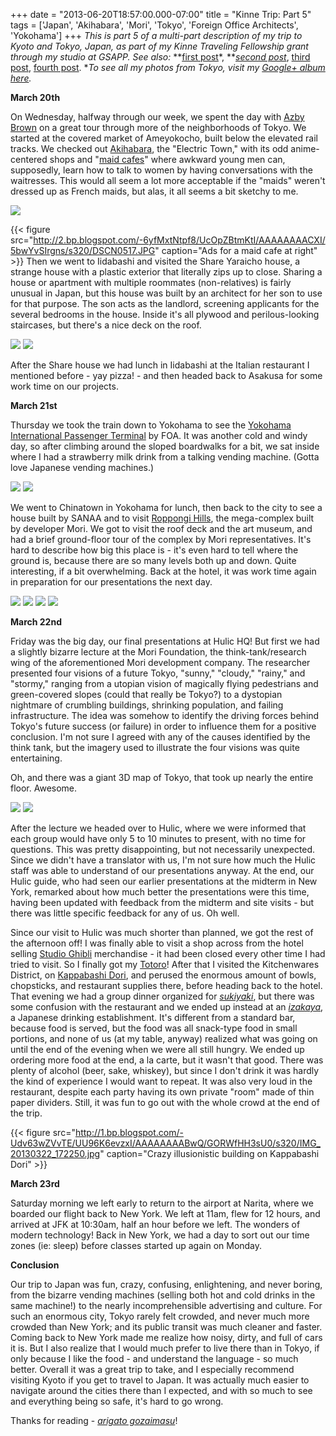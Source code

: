 +++
date = "2013-06-20T18:57:00.000-07:00"
title = "Kinne Trip: Part 5"
tags = ['Japan', 'Akihabara', 'Mori', 'Tokyo', 'Foreign Office Architects', 'Yokohama']
+++
*This is part 5 of a multi-part description of my trip to Kyoto and  Tokyo, Japan, as part of my Kinne Traveling Fellowship grant through my  studio at GSAPP.  See also:* **[first post](http://notbuiltinaday.blogspot.com/2013/03/kinne-trip-japan.html)*, ***[second post](http://notbuiltinaday.blogspot.com/2013/03/kinne-trip-part-2.html)*, [third post](http://notbuiltinaday.blogspot.com/2013/06/kinne-trip-part-3.html), [fourth post](http://notbuiltinaday.blogspot.com/2013/06/kinne-trip-part-4.html).  **To see all my photos from Tokyo, visit my [Google+ album here](https://plus.google.com/photos/100923770373915082594/albums/5859035906123059745?authkey=CJLA38HsjZ361QE).*

**March 20th**

 

On Wednesday, halfway through our week, we spent the day with [Azby Brown](http://designobserver.com/author/azby-brown/2698/) on a great tour through more of the neighborhoods of Tokyo.  We started at the covered market of Ameyokocho, built below the elevated rail tracks.  We checked out [Akihabara](http://en.wikipedia.org/wiki/Akihabara), the "Electric Town," with its odd anime-centered shops and "[maid cafes](http://en.wikipedia.org/wiki/Maid_cafe)" where awkward young men can, supposedly, learn how to talk to women by having conversations with the waitresses.  This would all seem a lot more acceptable if the "maids" weren't dressed up as French maids, but alas, it all seems a bit sketchy to me.

<img src="http://3.bp.blogspot.com/-CJtI_JEShN0/UcOpVES0kcI/AAAAAAAACWw/vaQbOBtr2pg/s1600/DSCN0506.JPG"/>

{{< figure src="http://2.bp.blogspot.com/-6yfMxtNtpf8/UcOpZBtmKtI/AAAAAAAACXI/5bwYvSIrgns/s320/DSCN0517.JPG" caption="Ads for a maid cafe at right" >}}
Then we went to Iidabashi and visited the Share Yaraicho house, a strange house with a plastic exterior that literally zips up to close.  Sharing a house or apartment with multiple roommates (non-relatives) is fairly unusual in Japan, but this house was built by an architect for her son to use for that purpose.  The son acts as the landlord, screening applicants for the several bedrooms in the house.  Inside it's all plywood and perilous-looking staircases, but there's a nice deck on the roof.

<img src="http://2.bp.blogspot.com/-DbDN8zZJXbw/UcOpejU-IWI/AAAAAAAACXY/aSsbiQRWBjQ/s1600/DSCN0522.JPG"/>

<img src="http://2.bp.blogspot.com/-ltyKps1y_Cs/UcOpeSxVk6I/AAAAAAAACXU/-v1WtiaW3aQ/s1600/DSCN0525.JPG"/>

After the Share house we had lunch in Iidabashi at the Italian restaurant I mentioned before - yay pizza! - and then headed back to Asakusa for some work time on our projects.

**March 21st**

Thursday we took the train down to Yokohama to see the [Yokohama International Passenger Terminal](http://en.wikipedia.org/wiki/Yokohama_Passenger_Terminal) by FOA.  It was another cold and windy day, so after climbing around the sloped boardwalks for a bit, we sat inside where I had a strawberry milk drink from a talking vending machine.  (Gotta love Japanese vending machines.)

<img src="http://4.bp.blogspot.com/-EvRd7Me2mxc/UcOpfBrE3sI/AAAAAAAACXk/y2u13lBLc8Y/s1600/DSCN0537.JPG"/>

<img src="http://3.bp.blogspot.com/-Dp2wbUhsrL4/UcOpf8-0RJI/AAAAAAAACXw/ZyzETjpW_-M/s1600/DSCN0543.JPG"/>

We went to Chinatown in Yokohama for lunch, then back to the city to see a house built by SANAA and to visit [Roppongi Hills](http://en.wikipedia.org/wiki/Roppongi_Hills), the mega-complex built by developer Mori.  We got to visit the roof deck and the art museum, and had a brief ground-floor tour of the complex by Mori representatives.  It's hard to describe how big this place is - it's even hard to tell where the ground is, because there are so many levels both up and down.  Quite interesting, if a bit overwhelming.  Back at the hotel, it was work time again in preparation for our presentations the next day.

<img src="http://3.bp.blogspot.com/-0eYghvVJoKM/UU97SqLUY2I/AAAAAAAAB0U/ZksoGSyeyn4/s1600/IMG_20130321_162841.jpg"/>

<img src="http://3.bp.blogspot.com/-4ibQh2k6yEI/UU97beQo5LI/AAAAAAAAB0o/hYUfztic0T4/s1600/IMG_20130321_160455.jpg"/>

<img src="http://4.bp.blogspot.com/-JyUMxLnX0JU/UU96v9QdPKI/AAAAAAAABy8/erVx-vZuvVo/s1600/IMG_20130321_170821.jpg"/>

<img src="http://2.bp.blogspot.com/-km4Lw0G9o0I/UU96qtfQETI/AAAAAAAAByk/XqPgtNoKPsE/s1600/IMG_20130321_171738.jpg"/>

**March 22nd**

Friday was the big day, our final presentations at Hulic HQ!  But first we had a slightly bizarre lecture at the Mori Foundation, the think-tank/research wing of the aforementioned Mori development company.  The researcher presented four visions of a future Tokyo, "sunny," "cloudy," "rainy," and "stormy," ranging from a utopian vision of magically flying pedestrians and green-covered slopes (could that really be Tokyo?) to a dystopian nightmare of crumbling buildings, shrinking population, and failing infrastructure.  The idea was somehow to identify the driving forces behind Tokyo's future success (or failure) in order to influence them for a positive conclusion.  I'm not sure I agreed with any of the causes identified by the think tank, but the imagery used to illustrate the four visions was quite entertaining.

Oh, and there was a giant 3D map of Tokyo, that took up nearly the entire floor.  Awesome.

<img src="http://2.bp.blogspot.com/-UQkGPsVctng/UU96lVBMX0I/AAAAAAAAByI/lpYuJRm8bvg/s1600/IMG_20130322_100002.jpg"/>

<img src="http://2.bp.blogspot.com/-C4SRhUOTYug/UU96dXr1KRI/AAAAAAAABxY/gWhbrT84UKg/s1600/IMG_20130322_100219.jpg"/>

After the lecture we headed over to Hulic, where we were informed that each group would have only 5 to 10 minutes to present, with no time for questions.  This was pretty disappointing, but not necessarily unexpected.  Since we didn't have a translator with us, I'm not sure how much the Hulic staff was able to understand of our presentations anyway.  At the end, our Hulic guide, who had seen our earlier presentations at the midterm in New York, remarked about how much better the presentations were this time, having been updated with feedback from the midterm and site visits - but there was little specific feedback for any of us.  Oh well.

Since our visit to Hulic was much shorter than planned, we got the rest of the afternoon off!  I was finally able to visit a shop across from the hotel selling [Studio Ghibli](http://en.wikipedia.org/wiki/Studio_ghibli) merchandise - it had been closed every other time I had tried to visit.  So I finally got my [Totoro](http://en.wikipedia.org/wiki/My_Neighbor_Totoro)!  After that I visited the Kitchenwares District, on [Kappabashi Dori](http://en.wikipedia.org/wiki/Kappabashi-dori), and perused the enormous amount of bowls, chopsticks, and restaurant supplies there, before heading back to the hotel.  That evening we had a group dinner organized for <a href="http://en.wikipedia.org/wiki/Sukiyaki">*sukiyaki*</a>, but there was some confusion with the restaurant and we ended up instead at an <a href="http://en.wikipedia.org/wiki/Drinking_establishment#Izakaya">*izakaya*</a>, a Japanese drinking establishment.  It's different from a standard bar, because food is served, but the food was all snack-type food in small portions, and none of us (at my table, anyway) realized what was going on until the end of the evening when we were all still hungry.  We ended up ordering more food at the end, a la carte, but it wasn't that good.  There was plenty of alcohol (beer, sake, whiskey), but since I don't drink it was hardly the kind of experience I would want to repeat.  It was also very loud in the restaurant, despite each party having its own private "room" made of thin paper dividers.  Still, it was fun to go out with the whole crowd at the end of the trip.

{{< figure src="http://1.bp.blogspot.com/-Udv63wZVvTE/UU96K6evzxI/AAAAAAAABwQ/GORWfHH3sU0/s320/IMG_20130322_172250.jpg" caption="Crazy illusionistic building on Kappabashi Dori" >}}

**March 23rd**

Saturday morning we left early to return to the airport at Narita, where we boarded our flight back to New York.  We left at 11am, flew for 12 hours, and arrived at JFK at 10:30am, half an hour before we left.  The wonders of modern technology!  Back in New York, we had a day to sort out our time zones (ie: sleep) before classes started up again on Monday.

**Conclusion**

Our trip to Japan was fun, crazy, confusing, enlightening, and never boring, from the bizarre vending machines (selling both hot and cold drinks in the same machine!) to the nearly incomprehensible advertising and culture.  For such an enormous city, Tokyo rarely felt crowded, and never much more crowded than New York; and its public transit was much cleaner and faster.  Coming back to New York made me realize how noisy, dirty, and full of cars it is.  But I also realize that I would much prefer to live there than in Tokyo, if only because I like the food - and understand the language - so much better.  Overall it was a great trip to take, and I especially recommend visiting Kyoto if you get to travel to Japan.  It was actually much easier to navigate around the cities there than I expected, and with so much to see and everything being so safe, it's hard to go wrong.

Thanks for reading - *[arigato gozaimasu](http://en.wikipedia.org/wiki/Honorific_speech_in_Japanese)*!
